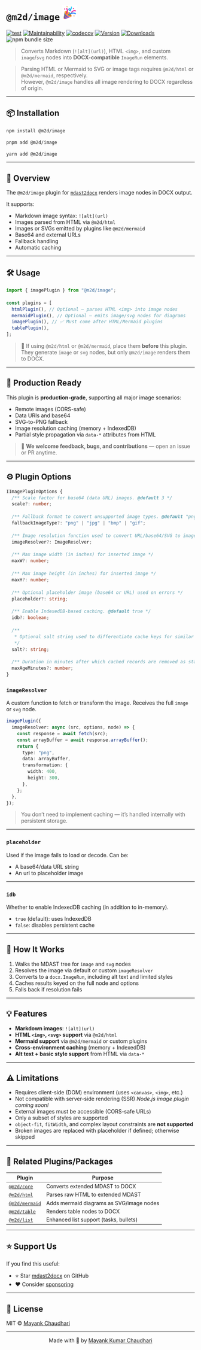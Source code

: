 # `@m2d/image` <img src="https://raw.githubusercontent.com/mayank1513/mayank1513/main/popper.png" height="40"/>

[![test](https://github.com/md2docx/image/actions/workflows/test.yml/badge.svg)](https://github.com/md2docx/image/actions/workflows/test.yml) [![Maintainability](https://api.codeclimate.com/v1/badges/aa896ec14c570f3bb274/maintainability)](https://codeclimate.com/github/md2docx/image/maintainability) [![codecov](https://codecov.io/gh/md2docx/image/graph/badge.svg)](https://codecov.io/gh/md2docx/image) [![Version](https://img.shields.io/npm/v/@m2d/image.svg?colorB=green)](https://www.npmjs.com/package/@m2d/image) [![Downloads](https://img.jsdelivr.com/img.shields.io/npm/d18m/@m2d/image.svg)](https://www.npmjs.com/package/@m2d/image) ![npm bundle size](https://img.shields.io/bundlephobia/minzip/@m2d/image)

> Converts Markdown (`![alt](url)`), HTML `<img>`, and custom `image`/`svg` nodes into **DOCX-compatible** `ImageRun` elements.

> Parsing HTML or Mermaid to SVG or image tags requires `@m2d/html` or `@m2d/mermaid`, respectively.  
> However, `@m2d/image` handles all image rendering to DOCX regardless of origin.

---

## 📦 Installation

```bash
npm install @m2d/image
```

```bash
pnpm add @m2d/image
```

```bash
yarn add @m2d/image
```

---

## 🚀 Overview

The `@m2d/image` plugin for [`mdast2docx`](https://github.com/mayankchaudhari/mdast2docx) renders image nodes in DOCX output.

It supports:

- Markdown image syntax: `![alt](url)`
- Images parsed from HTML via `@m2d/html`
- Images or SVGs emitted by plugins like `@m2d/mermaid`
- Base64 and external URLs
- Fallback handling
- Automatic caching

---

## 🛠️ Usage

```ts
import { imagePlugin } from "@m2d/image";

const plugins = [
  htmlPlugin(), // Optional — parses HTML <img> into image nodes
  mermaidPlugin(), // Optional — emits image/svg nodes for diagrams
  imagePlugin(), // ✅ Must come after HTML/Mermaid plugins
  tablePlugin(),
];
```

> 🧠 If using `@m2d/html` or `@m2d/mermaid`, place them **before** this plugin.
> They generate `image` or `svg` nodes, but only `@m2d/image` renders them to DOCX.

---

## 🧪 Production Ready

This plugin is **production-grade**, supporting all major image scenarios:

- Remote images (CORS-safe)
- Data URIs and base64
- SVG-to-PNG fallback
- Image resolution caching (memory + IndexedDB)
- Partial style propagation via `data-*` attributes from HTML

> 💬 **We welcome feedback, bugs, and contributions** — open an issue or PR anytime.

---

## ⚙️ Plugin Options

```ts
IImagePluginOptions {
  /** Scale factor for base64 (data URL) images. @default 3 */
  scale?: number;

  /** Fallback format to convert unsupported image types. @default "png" */
  fallbackImageType?: "png" | "jpg" | "bmp" | "gif";

  /** Image resolution function used to convert URL/base64/SVG to image options */
  imageResolver?: ImageResolver;

  /** Max image width (in inches) for inserted image */
  maxW?: number;

  /** Max image height (in inches) for inserted image */
  maxH?: number;

  /** Optional placeholder image (base64 or URL) used on errors */
  placeholder?: string;

  /** Enable IndexedDB-based caching. @default true */
  idb?: boolean;

  /**
   * Optional salt string used to differentiate cache keys for similar images (e.g., dark/light theme).
   */
  salt?: string;

  /** Duration in minutes after which cached records are removed as stale. Default: 7 days (10080 minutes). */
  maxAgeMinutes?: number;
}
```

### `imageResolver`

A custom function to fetch or transform the image. Receives the full `image` or `svg` node.

```ts
imagePlugin({
  imageResolver: async (src, options, node) => {
    const response = await fetch(src);
    const arrayBuffer = await response.arrayBuffer();
    return {
      type: "png",
      data: arrayBuffer,
      transformation: {
        width: 400,
        height: 300,
      },
    };
  },
});
```

> You don’t need to implement caching — it’s handled internally with persistent storage.

---

### `placeholder`

Used if the image fails to load or decode. Can be:

- A base64/data URL string
- An url to placeholder image

---

### `idb`

Whether to enable IndexedDB caching (in addition to in-memory).

- `true` (default): uses IndexedDB
- `false`: disables persistent cache

---

## 🧠 How It Works

1. Walks the MDAST tree for `image` and `svg` nodes
2. Resolves the image via default or custom `imageResolver`
3. Converts to a `docx.ImageRun`, including alt text and limited styles
4. Caches results keyed on the full node and options
5. Falls back if resolution fails

---

## 💡 Features

- **Markdown images**: `![alt](url)`
- **HTML `<img>`, `<svg>` support** via `@m2d/html`
- **Mermaid support** via `@m2d/mermaid` or custom plugins
- **Cross-environment caching** (memory + IndexedDB)
- **Alt text + basic style support** from HTML via `data-*`

---

## ⚠️ Limitations

- Requires client-side (DOM) environment (uses `<canvas>`, `<img>`, etc.)
- Not compatible with server-side rendering (SSR) _Node.js image plugin coming soon!_
- External images must be accessible (CORS-safe URLs)
- Only a subset of styles are supported
- `object-fit`, `fitWidth`, and complex layout constraints are **not supported**
- Broken images are replaced with placeholder if defined; otherwise skipped

---

## 🔌 Related Plugins/Packages

| Plugin                                                   | Purpose                                  |
| -------------------------------------------------------- | ---------------------------------------- |
| [`@m2d/core`](https://npmjs.com/package/@m2d/core)       | Converts extended MDAST to DOCX          |
| [`@m2d/html`](https://npmjs.com/package/@m2d/html)       | Parses raw HTML to extended MDAST        |
| [`@m2d/mermaid`](https://npmjs.com/package/@m2d/mermaid) | Adds mermaid diagrams as SVG/image nodes |
| [`@m2d/table`](https://npmjs.com/package/@m2d/table)     | Renders table nodes to DOCX              |
| [`@m2d/list`](https://npmjs.com/package/@m2d/list)       | Enhanced list support (tasks, bullets)   |

---

## ⭐ Support Us

If you find this useful:

- ⭐ Star [mdast2docx](https://github.com/tiny-md/mdast2docx) on GitHub
- ❤️ Consider [sponsoring](https://github.com/sponsors/mayank1513)

---

## 🧾 License

MIT © [Mayank Chaudhari](https://github.com/mayankchaudhari)

---

<p align="center">Made with 💖 by <a href="https://mayank-chaudhari.vercel.app" target="_blank">Mayank Kumar Chaudhari</a></p>
